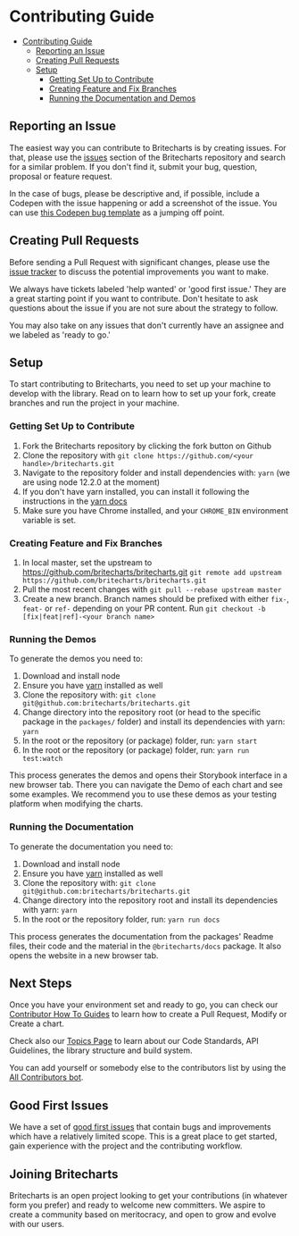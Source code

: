 # Contributing Guide

<!-- @import "[TOC]" {cmd="toc" depthFrom=1 depthTo=6 orderedList=false} -->

<!-- code_chunk_output -->

* [Contributing Guide](#contributing-guide)
	* [Reporting an Issue](#reporting-an-issue)
	* [Creating Pull Requests](#creating-pull-requests)
	* [Setup](#setup)
		* [Getting Set Up to Contribute](#getting-set-up-to-contribute)
		* [Creating Feature and Fix Branches](#creating-feature-and-fix-branches)
		* [Running the Documentation and Demos](#running-the-documentation-and-demos)

<!-- /code_chunk_output -->

## Reporting an Issue
The easiest way you can contribute to Britecharts is by creating issues. For that, please use the [issues][issues] section of the Britecharts repository and search for a similar problem. If you don't find it, submit your bug, question, proposal or feature request.

In the case of bugs, please be descriptive and, if possible, include a Codepen with the issue happening or add a screenshot of the issue. You can use [this Codepen bug template](https://codepen.io/Britecharts/pen/PRyZNy?editors=1010#0) as a jumping off point.


## Creating Pull Requests
Before sending a Pull Request with significant changes, please use the [issue tracker][issues] to discuss the potential improvements you want to make.

We always have tickets labeled 'help wanted' or 'good first issue.' They are a great starting point if you want to contribute. Don't hesitate to ask questions about the issue if you are not sure about the strategy to follow.

You may also take on any issues that don't currently have an assignee and we labeled as 'ready to go.'

## Setup
To start contributing to Britecharts, you need to set up your machine to develop with the library. Read on to learn how to set up your fork, create branches and run the project in your machine.

### Getting Set Up to Contribute
1. Fork the Britecharts repository by clicking the fork button on Github
2. Clone the repository with `git clone https://github.com/<your handle>/britecharts.git`
3. Navigate to the repository folder and install dependencies with: `yarn` (we are using node 12.2.0 at the moment)
4. If you don't have yarn installed, you can install it following the instructions in the [yarn docs][yarn]
5. Make sure you have Chrome installed, and your `CHROME_BIN` environment variable is set.

### Creating Feature and Fix Branches
1. In local master, set the upstream to https://github.com/britecharts/britecharts.git
`git remote add upstream https://github.com/britecharts/britecharts.git`
2. Pull the most recent changes with `git pull --rebase upstream master`
3. Create a new branch. Branch names should be prefixed with either `fix-`, `feat-` or `ref-` depending on your PR content. Run `git checkout -b [fix|feat|ref]-<your branch name>`

### Running the Demos
To generate the demos you need to:

1. Download and install node
1. Ensure you have [yarn][yarn] installed as well
1. Clone the repository with:
    `git clone git@github.com:britecharts/britecharts.git`
1. Change directory into the repository root (or head to the specific package in the `packages/` folder) and install its dependencies with yarn:
    `yarn`
1. In the root or the repository (or package) folder, run:
    `yarn start`
1. In the root or the repository (or package) folder, run:
    `yarn run test:watch`

This process generates the demos and opens their Storybook interface in a new browser tab. There you can navigate the Demo of each chart and see some examples. We recommend you to use these demos as your testing platform when modifying the charts.

### Running the Documentation
To generate the documentation you need to:

1. Download and install node
1. Ensure you have [yarn][yarn] installed as well
1. Clone the repository with:
    `git clone git@github.com:britecharts/britecharts.git`
1. Change directory into the repository root and install its dependencies with yarn:
    `yarn`
1. In the root or the repository folder, run:
    `yarn run docs`

This process generates the documentation from the packages' Readme files, their code and the material in the `@britecharts/docs` package. It also opens the website in a new browser tab.

## Next Steps
Once you have your environment set and ready to go, you can check our [Contributor How To Guides][contributorHowTo] to learn how to create a Pull Request, Modify or Create a chart.

Check also our [Topics Page][topicsPage] to learn about our Code Standards, API Guidelines, the library structure and build system.

You can add yourself or somebody else to the contributors list by using the [All Contributors bot][allContributorsBot].

## Good First Issues
We have a set of [good first issues][good-first-issues] that contain bugs and improvements which have a relatively limited scope. This is a great place to get started, gain experience with the project and the contributing workflow.

## Joining Britecharts
Britecharts is an open project looking to get your contributions (in whatever form you prefer) and ready to welcome new committers. We aspire to create a community based on meritocracy, and open to grow and evolve with our users.

[yarn]: https://yarnpkg.com/lang/en/docs/install/
[issues]: https://github.com/britecharts/britecharts/issues
[contributorHowTo]: **
[topicsPage]: **
[allContributorsBot]: https://allcontributors.org/docs/en/bot/usage
[good-first-issues]: https://github.com/britecharts/britecharts/issues?q=is%3Aissue+is%3Aopen+sort%3Aupdated-desc+label%3A%22good+first+issue%22